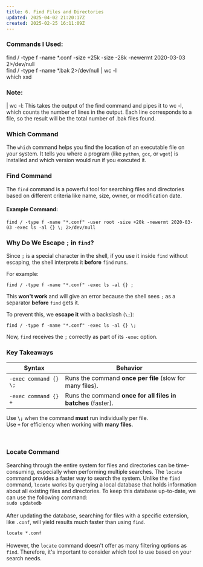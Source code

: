 ```yaml
---
title: 6. Find Files and Directories
updated: 2025-04-02 21:20:17Z
created: 2025-02-25 16:11:09Z
---
```


### **Commands I Used:** 

find / -type f -name \*.conf -size +25k -size -28k -newermt 2020-03-03 2>/dev/null  
find / -type f -name \*.bak 2>/dev/null | wc -l  
which xxd

### **Note:** 

| wc -l: This takes the output of the find command and pipes it to wc -l, which counts the number of lines in the output. Each line corresponds to a file, so the result will be the total number of .bak files found.

### **Which Command**

The `which` command helps you find the location of an executable file on your system. It tells you where a program (like `python`, `gcc`, or `wget`) is installed and which version would run if you executed it.

### **Find Command**

The `find` command is a powerful tool for searching files and directories based on different criteria like name, size, owner, or modification date.

#### Example Command:

`find / -type f -name "*.conf" -user root -size +20k -newermt 2020-03-03 -exec ls -al {} \; 2>/dev/null`

### **Why Do We Escape `;` in `find`?**

Since `;` is a special character in the shell, if you use it inside `find` without escaping, the shell interprets it **before** `find` runs.

For example:

`find / -type f -name "*.conf" -exec ls -al {} ;`

This **won't work** and will give an error because the shell sees `;` as a separator **before** `find` gets it.

To prevent this, we **escape it** with a backslash (`\;`):

`find / -type f -name "*.conf" -exec ls -al {} \;`

Now, `find` receives the `;` correctly as part of its `-exec` option.

### **Key Takeaways**

| Syntax | Behavior |
| --- | --- |
| `-exec command {} \;` | Runs the command **once per file** (slow for many files). |
| `-exec command {} +` | Runs the command **once for all files in batches** (faster). |

Use **`\;`** when the command **must** run individually per file.  
Use **`+`** for efficiency when working with **many files**.

&nbsp;

### **Locate Command**

Searching through the entire system for files and directories can be time-consuming, especially when performing multiple searches. The `locate` command provides a faster way to search the system. Unlike the `find` command, `locate` works by querying a local database that holds information about all existing files and directories. To keep this database up-to-date, we can use the following command:  
`sudo updatedb`  
<br/>After updating the database, searching for files with a specific extension, like `.conf`, will yield results much faster than using `find`.

`locate *.conf`  
<br/>However, the `locate` command doesn't offer as many filtering options as `find`. Therefore, it's important to consider which tool to use based on your search needs.